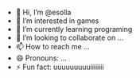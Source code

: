 - 👋 Hi, I’m @esolla
- 👀 I’m interested in games
- 🌱 I’m currently learning programing
- 💞️ I’m looking to collaborate on ...
- 📫 How to reach me ...
- 😄 Pronouns: ...
- ⚡ Fun fact: uuuuuuuuuiiiiiiii

<!---
esolla/esolla is a ✨ special ✨ repository because its `README.md` (this file) appears on your GitHub profile.
You can click the Preview link to take a look at your changes.
--->
